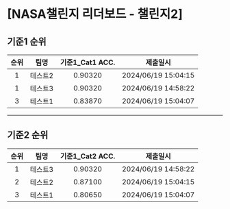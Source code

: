 # [NASA챌린지 리더보드 - 챌린지2]
## 기준1 순위
| 순위 | 팀명 | 기준1_Cat1 ACC. | 제출일시 |
|:----:|:----:|:-----:|:----:|
| 1 | 테스트2 | 0.90320 | 2024/06/19 15:04:15 |
| 1 | 테스트3 | 0.90320 | 2024/06/19 14:58:22 |
| 3 | 테스트1 | 0.83870 | 2024/06/19 15:04:07 |
___
## 기준2 순위
| 순위 | 팀명 | 기준1_Cat2 ACC. | 제출일시 |
|:----:|:----:|:-----:|:----:|
| 1 | 테스트3 | 0.90320 | 2024/06/19 14:58:22 |
| 2 | 테스트2 | 0.87100 | 2024/06/19 15:04:15 |
| 3 | 테스트1 | 0.80650 | 2024/06/19 15:04:07 |
